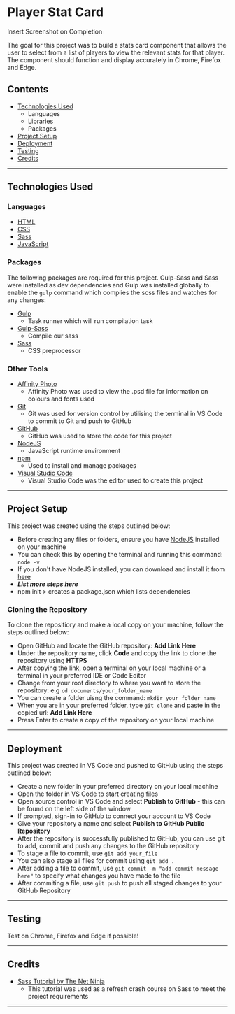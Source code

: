 # Player Stat Card

Insert Screenshot on Completion

The goal for this project was to build a stats card component that allows the user to select from a list of players to view the relevant stats for that player. The component should function and display accurately in Chrome, Firefox and Edge.

## Contents

- [Technologies Used](#technologies-used)
  - Languages
  - Libraries
  - Packages
- [Project Setup](#project-setup)
- [Deployment](#deployment)
- [Testing](#testing)
- [Credits](#credits)

---

## Technologies Used

### Languages

- [HTML](https://developer.mozilla.org/en-US/docs/Web/HTML)
- [CSS](https://developer.mozilla.org/en-US/docs/Web/CSS)
- [Sass](https://sass-lang.com/)
- [JavaScript](https://javascript.info/)

### Packages

The following packages are required for this project. Gulp-Sass and Sass were installed as dev dependencies and Gulp was installed globally to enable the ```gulp``` command which complies the scss files and watches for any changes:

- [Gulp](https://gulpjs.com/)
  - Task runner which will run compilation task
- [Gulp-Sass](https://www.npmjs.com/package/gulp-sass)
  - Compile our sass
- [Sass](https://www.npmjs.com/package/sass)
  - CSS preprocessor

### Other Tools

- [Affinity Photo](https://affinity.serif.com/en-gb/photo/)
  - Affinity Photo was used to view the .psd file for information on colours and fonts used
- [Git](https://git-scm.com/)
  - Git was used for version control by utilising the terminal in VS Code to commit to Git and push to GitHub
- [GitHub](https://github.com/)
  - GitHub was used to store the code for this project
- [NodeJS](https://nodejs.org/en/)
  - JavaScript runtime environment
- [npm](https://www.npmjs.com/)
  - Used to install and manage packages
- [Visual Studio Code](https://code.visualstudio.com/)
  - Visual Studio Code was the editor used to create this project

---

## Project Setup

This project was created using the steps outlined below:

- Before creating any files or folders, ensure you have [NodeJS](https://nodejs.org/en/) installed on your machine
- You can check this by opening the terminal and running this command: ```node -v```
- If you don't have NodeJS installed, you can download and install it from [here](https://nodejs.org/en/)
- ***List more steps here***
- npm init > creates a package.json which lists dependencies

### Cloning the Repository

To clone the repositiory and make a local copy on your machine, follow the steps outlined below:

- Open GitHub and locate the GitHub repository: **Add Link Here**
- Under the repository name, click **Code** and copy the link to clone the repository using **HTTPS**
- After copying the link, open a terminal on your local machine or a terminal in your preferred IDE or Code Editor
- Change from your root directory to where you want to store the repository: e.g ```cd documents/your_folder_name```
- You can create a folder uisng the command: ```mkdir your_folder_name```
- When you are in your preferred folder, type ```git clone``` and paste in the copied url: **Add Link Here**
- Press Enter to create a copy of the repository on your local machine

---

## Deployment

This project was created in VS Code and pushed to GitHub using the steps outlined below:

- Create a new folder in your preferred directory on your local machine
- Open the folder in VS Code to start creating files
- Open source control in VS Code and select **Publish to GitHub** - this can be found on the left side of the window
- If prompted, sign-in to GitHub to connect your account to VS Code
- Give your repository a name and select **Publish to GitHub Public Repository**
- After the repository is successfully published to GitHub, you can use git to add, commit and push any changes to the GitHub repository
- To stage a file to commit, use ```git add your_file```
- You can also stage all files for commit using ```git add .```
- After adding a file to commit, use ```git commit -m "add commit message here"``` to specify what changes you have made to the file
- After commiting a file, use ```git push``` to push all staged changes to your GitHub Repository

---

## Testing

Test on Chrome, Firefox and Edge if possible!

---

## Credits

- [Sass Tutorial by The Net Ninja](https://www.youtube.com/watch?v=_kqN4hl9bGc&list=PL4cUxeGkcC9jxJX7vojNVK-o8ubDZEcNb)
  - This tutorial was used as a refresh crash course on Sass to meet the project requirements

---

